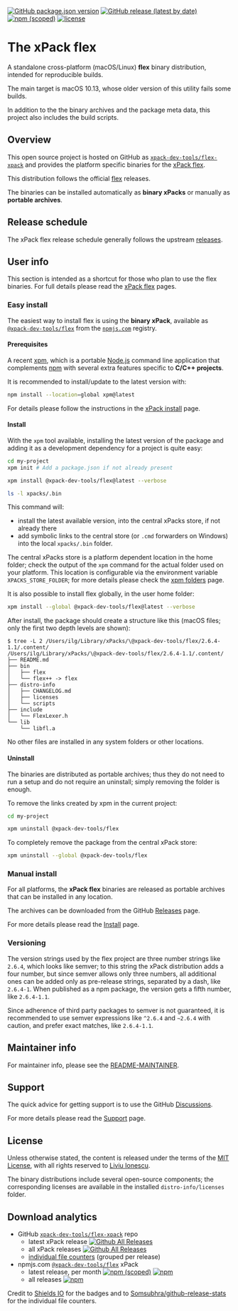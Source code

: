 
[![GitHub package.json version](https://img.shields.io/github/package-json/v/xpack-dev-tools/flex-xpack)](https://github.com/xpack-dev-tools/flex-xpack/blob/xpack/package.json)
[![GitHub release (latest by date)](https://img.shields.io/github/v/release/xpack-dev-tools/flex-xpack)](https://github.com/xpack-dev-tools/flex-xpack/releases/)
[![npm (scoped)](https://img.shields.io/npm/v/@xpack-dev-tools/flex.svg?color=blue)](https://www.npmjs.com/package/@xpack-dev-tools/flex/)
[![license](https://img.shields.io/github/license/xpack-dev-tools/flex-xpack)](https://github.com/xpack-dev-tools/flex-xpack/blob/xpack/LICENSE)

# The xPack flex

A standalone cross-platform (macOS/Linux) **flex**
binary distribution, intended for reproducible builds.

The main target is macOS 10.13, whose older version of this utility
fails some builds.

In addition to the the binary archives and the package meta data,
this project also includes the build scripts.

## Overview

This open source project is hosted on GitHub as
[`xpack-dev-tools/flex-xpack`](https://github.com/xpack-dev-tools/flex-xpack)
and provides the platform specific binaries for the
[xPack flex](https://xpack.github.io/flex/).

This distribution follows the official
[flex](https://github.com/westes/flex) releases.

The binaries can be installed automatically as **binary xPacks** or manually as
**portable archives**.

## Release schedule

The xPack flex release schedule generally follows the upstream
[releases](https://github.com/westes/flex/releases/).

## User info

This section is intended as a shortcut for those who plan
to use the flex binaries. For full details please read the
[xPack flex](https://xpack.github.io/flex/) pages.

### Easy install

The easiest way to install flex is using the **binary xPack**, available as
[`@xpack-dev-tools/flex`](https://www.npmjs.com/package/@xpack-dev-tools/flex)
from the [`npmjs.com`](https://www.npmjs.com) registry.

#### Prerequisites

A recent [xpm](https://xpack.github.io/xpm/),
which is a portable [Node.js](https://nodejs.org/) command line application
that complements [npm](https://docs.npmjs.com)
with several extra features specific to
**C/C++ projects**.

It is recommended to install/update to the latest version with:

```sh
npm install --location=global xpm@latest
```

For details please follow the instructions in the
[xPack install](https://xpack.github.io/install/) page.

#### Install

With the `xpm` tool available, installing
the latest version of the package and adding it as
a development dependency for a project is quite easy:

```sh
cd my-project
xpm init # Add a package.json if not already present

xpm install @xpack-dev-tools/flex@latest --verbose

ls -l xpacks/.bin
```

This command will:

- install the latest available version,
into the central xPacks store, if not already there
- add symbolic links to the central store
(or `.cmd` forwarders on Windows) into
the local `xpacks/.bin` folder.

The central xPacks store is a platform dependent
location in the home folder;
check the output of the `xpm` command for the actual
folder used on your platform.
This location is configurable via the environment variable
`XPACKS_STORE_FOLDER`; for more details please check the
[xpm folders](https://xpack.github.io/xpm/folders/) page.

It is also possible to install flex globally, in the user home folder:

```sh
xpm install --global @xpack-dev-tools/flex@latest --verbose
```

After install, the package should create a structure like this (macOS files;
only the first two depth levels are shown):

```console
$ tree -L 2 /Users/ilg/Library/xPacks/\@xpack-dev-tools/flex/2.6.4-1.1/.content/
/Users/ilg/Library/xPacks/\@xpack-dev-tools/flex/2.6.4-1.1/.content/
├── README.md
├── bin
│   ├── flex
│   └── flex++ -> flex
├── distro-info
│   ├── CHANGELOG.md
│   ├── licenses
│   └── scripts
├── include
│   └── FlexLexer.h
└── lib
    └── libfl.a
```

No other files are installed in any system folders or other locations.

#### Uninstall

The binaries are distributed as portable archives; thus they do not need
to run a setup and do not require an uninstall; simply removing the
folder is enough.

To remove the links created by xpm in the current project:

```sh
cd my-project

xpm uninstall @xpack-dev-tools/flex
```

To completely remove the package from the central xPack store:

```sh
xpm uninstall --global @xpack-dev-tools/flex
```

### Manual install

For all platforms, the **xPack flex**
binaries are released as portable
archives that can be installed in any location.

The archives can be downloaded from the
GitHub [Releases](https://github.com/xpack-dev-tools/flex-xpack/releases/)
page.

For more details please read the
[Install](https://xpack.github.io/flex/install/) page.

### Versioning

The version strings used by the flex project are three number strings
like `2.6.4`, which looks like semver;
to this string the xPack distribution adds a four number,
but since semver allows only three numbers, all additional ones can
be added only as pre-release strings, separated by a dash,
like `2.6.4-1`. When published as a npm package, the version gets
a fifth number, like `2.6.4-1.1`.

Since adherence of third party packages to semver is not guaranteed,
it is recommended to use semver expressions like `^2.6.4` and `~2.6.4`
with caution, and prefer exact matches, like `2.6.4-1.1`.

## Maintainer info

For maintainer info, please see the
[README-MAINTAINER](https://github.com/xpack-dev-tools/flex-xpack/blob/xpack/README-MAINTAINER.md).

## Support

The quick advice for getting support is to use the GitHub
[Discussions](https://github.com/xpack-dev-tools/flex-xpack/discussions/).

For more details please read the
[Support](https://xpack.github.io/flex/support/) page.

## License

Unless otherwise stated, the content is released under the terms of the
[MIT License](https://opensource.org/licenses/mit/),
with all rights reserved to
[Liviu Ionescu](https://github.com/ilg-ul).

The binary distributions include several open-source components; the
corresponding licenses are available in the installed
`distro-info/licenses` folder.

## Download analytics

- GitHub [`xpack-dev-tools/flex-xpack`](https://github.com/xpack-dev-tools/flex-xpack/) repo
  - latest xPack release
[![Github All Releases](https://img.shields.io/github/downloads/xpack-dev-tools/flex-xpack/latest/total.svg)](https://github.com/xpack-dev-tools/flex-xpack/releases/)
  - all xPack releases [![Github All Releases](https://img.shields.io/github/downloads/xpack-dev-tools/flex-xpack/total.svg)](https://github.com/xpack-dev-tools/flex-xpack/releases/)
  - [individual file counters](https://somsubhra.github.io/github-release-stats/?username=xpack-dev-tools&repository=flex-xpack) (grouped per release)
- npmjs.com [`@xpack-dev-tools/flex`](https://www.npmjs.com/package/@xpack-dev-tools/flex/) xPack
  - latest release, per month
[![npm (scoped)](https://img.shields.io/npm/v/@xpack-dev-tools/flex.svg)](https://www.npmjs.com/package/@xpack-dev-tools/flex/)
[![npm](https://img.shields.io/npm/dm/@xpack-dev-tools/flex.svg)](https://www.npmjs.com/package/@xpack-dev-tools/flex/)
  - all releases [![npm](https://img.shields.io/npm/dt/@xpack-dev-tools/flex.svg)](https://www.npmjs.com/package/@xpack-dev-tools/flex/)

Credit to [Shields IO](https://shields.io) for the badges and to
[Somsubhra/github-release-stats](https://github.com/Somsubhra/github-release-stats)
for the individual file counters.
